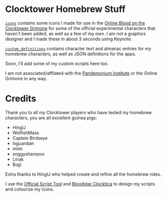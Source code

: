 # Clocktower Homebrew Stuff

[`icons`](../main/icons) contains some icons I made for use in the [Online Blood on the Clocktower Grimoire](https://clocktower.online/)
for some of the official experimental characters that haven't been added, as well as a few of my own.
I am not a graphics designer and I made these in about 3 seconds using Keynote.

[`custom_definitions`](../main/custom_definitions) contains character text and almanac entries for my homebrew characters,
as well as JSON definitions for the apps.

Soon, I'll add some of my custom scripts here too.

I am not associated/affilated with the [Pandemonium Institute](https://bloodontheclocktower.com/about-us) or the Online Grimoire in any way.

# Credits

Thank you to all my Clocktower players who have tested my homebrew characters,
you are all excellent guinea pigs:

- HinglJ
- WolfishMass
- Captain Birdseye
- lxguardian
- mimi
- soggyshampoo
- Linak
- Bojji

Extra thanks to HinglJ who helped create and refine all the homebrew roles.

I use the [Official Script Tool](https://script.bloodontheclocktower.com/)
and [Bloodstar Clocktica](https://www.bloodstar.xyz) to design my scripts and colourise my icons.

